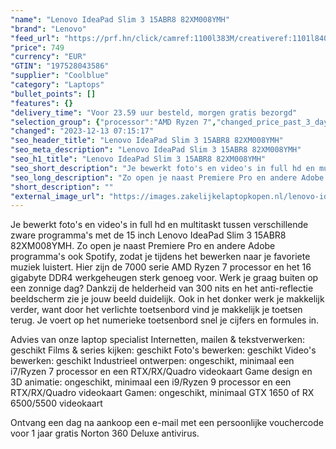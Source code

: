 ```yaml
---
"name": "Lenovo IdeaPad Slim 3 15ABR8 82XM008YMH"
"brand": "Lenovo"
"feed_url": "https://prf.hn/click/camref:1100l383M/creativeref:1101l84031/destination:https%3A%2F%2Fwww.coolblue.nl%2Fproduct%2F926591"
"price": 749
"currency": "EUR"
"GTIN": "197528043586"
"supplier": "Coolblue"
"category": "Laptops"
"bullet_points": []
"features": {}
"delivery_time": "Voor 23.59 uur besteld, morgen gratis bezorgd"
"selection_group": {"processor":"AMD Ryzen 7","changed_price_past_3_days":false,"product_family":"Ideapad"}
"changed": "2023-12-13 07:15:17"
"seo_header_title": "Lenovo IdeaPad Slim 3 15ABR8 82XM008YMH"
"seo_meta_description": "Lenovo IdeaPad Slim 3 15ABR8 82XM008YMH"
"seo_h1_title": "Lenovo IdeaPad Slim 3 15ABR8 82XM008YMH"
"seo_short_description": "Je bewerkt foto's en video's in full hd en multitaskt tussen verschillende zware programma's met de 15 inch Lenovo IdeaPad Slim 3 15ABR8 82XM008YMH."
"seo_long_description": "Zo open je naast Premiere Pro en andere Adobe programma's ook Spotify, zodat je tijdens het bewerken naar je favoriete muziek luistert. Hier zijn de 7000 serie AMD Ryzen 7 processor en het 16 gigabyte DDR4 werkgeheugen sterk genoeg voor. Werk je graag buiten op een zonnige dag? Dankzij de helderheid van 300 nits en het anti-reflectie beeldscherm zie je jouw beeld duidelijk. Ook in het donker werk je makkelijk verder, want door het verlichte toetsenbord vind je makkelijk je toetsen terug. Je voert op het numerieke toetsenbord snel je cijfers en formules in. \r\n\r\nAdvies van onze laptop specialist\r\nInternetten, mailen & tekstverwerken: geschikt\r\nFilms & series kijken: geschikt\r\nFoto's bewerken: geschikt\r\nVideo's bewerken: geschikt\r\nIndustrieel ontwerpen: ongeschikt, minimaal een i7/Ryzen 7 processor en een RTX/RX/Quadro videokaart\r\nGame design en 3D animatie: ongeschikt, minimaal een i9/Ryzen 9 processor en een RTX/RX/Quadro videokaart\r\nGamen: ongeschikt, minimaal GTX 1650 of RX 6500/5500 videokaart\r\n \r\nOntvang een dag na aankoop een e-mail met een persoonlijke vouchercode voor 1 jaar gratis Norton 360 Deluxe antivirus."
"short_description": ""
"external_image_url": "https://images.zakelijkelaptopkopen.nl/lenovo-ideapad-slim-3-15abr8-82xm008ymh.webp"
---
```


Je bewerkt foto's en video's in full hd en multitaskt tussen verschillende zware programma's met de 15 inch Lenovo IdeaPad Slim 3 15ABR8 82XM008YMH. Zo open je naast Premiere Pro en andere Adobe programma's ook Spotify, zodat je tijdens het bewerken naar je favoriete muziek luistert. Hier zijn de 7000 serie AMD Ryzen 7 processor en het 16 gigabyte DDR4 werkgeheugen sterk genoeg voor. Werk je graag buiten op een zonnige dag? Dankzij de helderheid van 300 nits en het anti-reflectie beeldscherm zie je jouw beeld duidelijk. Ook in het donker werk je makkelijk verder, want door het verlichte toetsenbord vind je makkelijk je toetsen terug. Je voert op het numerieke toetsenbord snel je cijfers en formules in.

Advies van onze laptop specialist
Internetten, mailen & tekstverwerken: geschikt
Films & series kijken: geschikt
Foto's bewerken: geschikt
Video's bewerken: geschikt
Industrieel ontwerpen: ongeschikt, minimaal een i7/Ryzen 7 processor en een RTX/RX/Quadro videokaart
Game design en 3D animatie: ongeschikt, minimaal een i9/Ryzen 9 processor en een RTX/RX/Quadro videokaart
Gamen: ongeschikt, minimaal GTX 1650 of RX 6500/5500 videokaart
 
Ontvang een dag na aankoop een e-mail met een persoonlijke vouchercode voor 1 jaar gratis Norton 360 Deluxe antivirus.